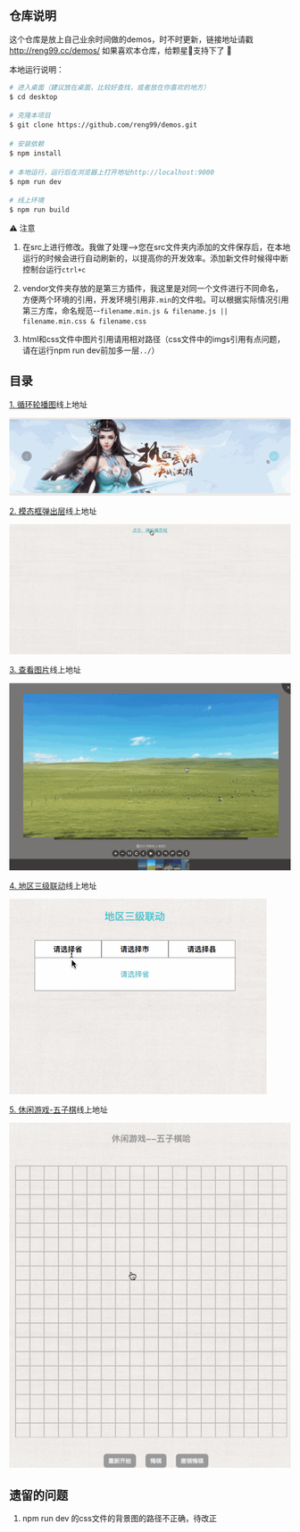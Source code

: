 ## 仓库说明

这个仓库是放上自己业余时间做的demos，时不时更新，链接地址请戳 http://reng99.cc/demos/  如果喜欢本仓库，给颗星🌟支持下了 :rocket:

本地运行说明：

```bash
# 进入桌面（建议放在桌面，比较好查找，或者放在你喜欢的地方）
$ cd desktop

# 克隆本项目
$ git clone https://github.com/reng99/demos.git

# 安装依赖
$ npm install

# 本地运行，运行后在浏览器上打开地址http://localhost:9000
$ npm run dev

# 线上环境
$ npm run build

```

⚠️ 注意

1. 在src上进行修改。我做了处理-->您在src文件夹内添加的文件保存后，在本地运行的时候会进行自动刷新的，以提高你的开发效率。添加新文件时候得中断控制台运行`ctrl+c`

2. vendor文件夹存放的是第三方插件，我这里是对同一个文件进行不同命名，方便两个环境的引用，开发环境引用非`.min`的文件啦。可以根据实际情况引用第三方库，命名规范--`filename.min.js & filename.js || filename.min.css & filename.css`

3. html和css文件中图片引用请用相对路径（css文件中的imgs引用有点问题，请在运行npm run dev前加多一层`../`）


## 目录

[1. 循环轮播图](http://reng99.cc/demos/dist/html/carousel/)线上地址

![carousel_demo.gif](./images/carousel_demo.gif)

[2. 模态框弹出层](http://reng99.cc/demos/dist/html/modal/)线上地址

![modal_demo.gif](./images/modal_demo.gif)

[3. 查看图片](http://reng99.cc/demos/dist/html/scaleImg/)线上地址

![scaleImg_demo.gif](./images/scaleImg_demo.gif)

[4. 地区三级联动](http://reng99.cc/demos/dist/html/area/)线上地址

![area_demo.gif](./images/area_demo.gif)

[5. 休闲游戏-五子棋](http://reng99.cc/demos/dist/html/gobang/)线上地址

![gobang_demo.gif](./images/gobang_demo.gif)

## 遗留的问题

1. npm run dev 的css文件的背景图的路径不正确，待改正
